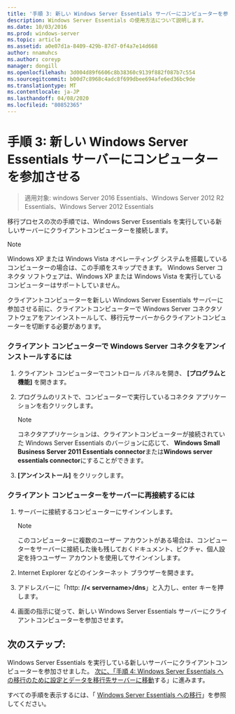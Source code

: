 ```yaml
---
title: '手順 3: 新しい Windows Server Essentials サーバーにコンピューターを参加させる'
description: Windows Server Essentials の使用方法について説明します。
ms.date: 10/03/2016
ms.prod: windows-server
ms.topic: article
ms.assetid: a0e07d1a-8409-429b-87d7-0f4a7e14d668
author: nnamuhcs
ms.author: coreyp
manager: dongill
ms.openlocfilehash: 3d004d89f6606c8b38360c9139f882f087b7c554
ms.sourcegitcommit: b00d7c8968c4adc8f699dbee694afe6ed36bc9de
ms.translationtype: MT
ms.contentlocale: ja-JP
ms.lasthandoff: 04/08/2020
ms.locfileid: "80852365"
---
```

# <a name="step-3-join-computers-to-the-new-windows-server-essentials-server"></a>手順 3: 新しい Windows Server Essentials サーバーにコンピューターを参加させる

>適用対象: windows Server 2016 Essentials、Windows Server 2012 R2 Essentials、Windows Server 2012 Essentials

移行プロセスの次の手順では、Windows Server Essentials を実行している新しいサーバーにクライアントコンピューターを接続します。  
  
> [!NOTE]
>  Windows XP または Windows Vista オペレーティング システムを搭載しているコンピューターの場合は、この手順をスキップできます。 Windows Server コネクタ ソフトウェアは、Windows XP または Windows Vista を実行しているコンピューターはサポートしていません。  
  
 クライアントコンピューターを新しい Windows Server Essentials サーバーに参加させる前に、クライアントコンピューターで Windows Server コネクタソフトウェアをアンインストールして、移行元サーバーからクライアントコンピューターを切断する必要があります。  
  
### <a name="to-uninstall-windows-server-connector-on-a-client-computer"></a>クライアント コンピューターで Windows Server コネクタをアンインストールするには  
  
1.  クライアント コンピューターでコントロール パネルを開き、 **[プログラムと機能]** を開きます。  
  
2.  プログラムのリストで、コンピューターで実行しているコネクタ アプリケーションを右クリックします。  
  
    > [!NOTE]
    >  コネクタアプリケーションは、クライアントコンピューターが接続されていた Windows Server Essentials のバージョンに応じて、 **Windows Small Business Server 2011 Essentials connector**または**Windows server essentials connector**にすることができます。  
  
3.  **[アンインストール]** をクリックします。  
  
### <a name="to-reconnect-a-client-computer-to-the-server"></a>クライアント コンピューターをサーバーに再接続するには  
  
1.  サーバーに接続するコンピューターにサインインします。  
  
    > [!NOTE]
    >  このコンピューターに複数のユーザー アカウントがある場合は、コンピューターをサーバーに接続した後も残しておくドキュメント、ピクチャ、個人設定を持つユーザー アカウントを使用してサインインします。  
  
2.  Internet Explorer などのインターネット ブラウザーを開きます。  
  
3.  アドレスバーに「http: **//< servername\>/dns**」と入力し、enter キーを押します。  
  
4.  画面の指示に従って、新しい Windows Server Essentials サーバーにクライアントコンピューターを参加させます。  
  
## <a name="next-steps"></a>次のステップ:  
 Windows Server Essentials を実行している新しいサーバーにクライアントコンピューターを参加させました。 [次に、「手順 4: Windows Server Essentials への移行のために設定とデータを移行先サーバーに移動](Step-4--Move-settings-and-data-to-the-Destination-Server-for-Windows-Server-Essentials-migration.md)する」に進みます。  
  

すべての手順を表示するには、「 [Windows Server Essentials への移行](Migrate-from-Previous-Versions-to-Windows-Server-Essentials-or-Windows-Server-Essentials-Experience.md)」を参照してください。

